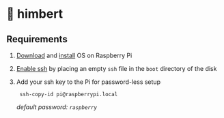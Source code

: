 # 🍬 himbert

## Requirements

1. [Download]() and [install](https://www.raspberrypi.org/documentation/installation/installing-images/mac.md) OS on Raspberry Pi

1. [Enable ssh](https://www.raspberrypi.org/documentation/remote-access/ssh/) by placing an empty `ssh` file in the `boot` directory of the disk

1. Add your ssh key to the Pi for password-less setup

        ssh-copy-id pi@raspberrypi.local

    *default password: `raspberry`*
